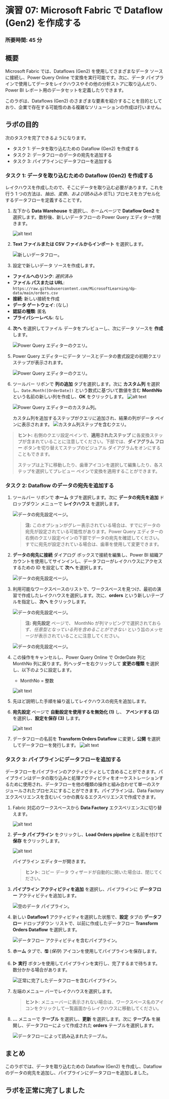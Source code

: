 # 演習 07: Microsoft Fabric で Dataflow (Gen2) を作成する

### 所要時間: 45 分

## 概要

Microsoft Fabric では、Dataflows (Gen2) を使用してさまざまなデータ ソースに接続し、Power Query Online で変換を実行可能です。次に、データ パイプラインで使用してデータをレイクハウスやその他の分析ストアに取り込んだり、Power BI レポート用のデータセットを定義したりできます。

このラボは、Dataflows (Gen2) のさまざまな要素を紹介することを目的としており、企業で存在する可能性のある複雑なソリューションの作成は行いません。

## ラボの目的

次のタスクを完了できるようになります。

- タスク 1: データを取り込むための Dataflow (Gen2) を作成する
- タスク 2: データフローのデータの宛先を追加する
- タスク 3: パイプラインにデータフローを追加する

### タスク 1: データを取り込むための Dataflow (Gen2) を作成する

レイクハウスを作成したので、そこにデータを取り込む必要があります。これを行う 1 つの方法は、*抽出、変換、および読み込み* (ETL) プロセスをカプセル化するデータフローを定義することです。

1. 左下から **Data Warehouse** を選択し、ホームページで **Dataflow Gen2** を選択します。数秒後、新しいデータフローの Power Query エディターが開きます。

    ![alt text](./Images/06/newdf.png)

2. **Text ファイルまたは CSV ファイルからインポート** を選択します。

    ![新しいデータフロー。](./Images/06/new-dataflow1.png)

3. 設定で新しいデータ ソースを作成します。
 - **ファイルへのリンク**: *選択済み*
 - **ファイル パスまたは URL**: `https://raw.githubusercontent.com/MicrosoftLearning/dp-data/main/orders.csv`
 - **接続**: 新しい接続を作成
 - **データ ゲートウェイ**: (なし)
 - **認証の種類**: 匿名
 - **プライバシーレベル**: なし

4. **次へ** を選択してファイル データをプレビューし、次にデータ ソースを **作成** します。
   
    ![Power Query エディターのクエリ。](./Images/06/power-query1.png)

5. Power Query エディターにデータ ソースとデータの書式設定の初期クエリ ステップが表示されます。

    ![Power Query エディターのクエリ。](./Images/06/power-query2.png)


1. ツールバー リボンで **列の追加** タブを選択します。次に **カスタム列** を選択し、`Date.Month([OrderDate])` という数式に基づいて数値を含む **MonthNo** という名前の新しい列を作成し、**OK** をクリックします。
     ![alt text](./Images/06/tab.png)

     ![Power Query エディターのカスタム列。](./Images/06/custom-column1.png)

      カスタム列を追加するステップがクエリに追加され、結果の列がデータ ペインに表示されます。
      ![カスタム列ステップを含むクエリ。](./Images/06/custom-column-added1.png)

> **ヒント:** 右側のクエリ設定ペインで、**適用されたステップ** に各変換ステップが含まれていることに注意してください。下部では、**ダイアグラム フロー** ボタンを切り替えてステップのビジュアル ダイアグラムをオンにすることもできます。
>
> ステップは上下に移動したり、歯車アイコンを選択して編集したり、各ステップを選択してプレビュー ペインで変換を適用することができます。

### タスク 2: Dataflow のデータの宛先を追加する

1. ツールバー リボンで **ホーム** タブを選択します。次に **データの宛先を追加** ドロップダウン メニューで **レイクハウス** を選択します。

    ![データの宛先設定ページ。](./Images/06/f-21-6.png)

    > **注:** このオプションがグレー表示されている場合は、すでにデータの宛先が設定されている可能性があります。Power Query エディターの右側のクエリ設定ペインの下部でデータの宛先を確認してください。すでに宛先が設定されている場合は、歯車を使用して変更できます。

2. **データの宛先に接続** ダイアログ ボックスで接続を編集し、Power BI 組織アカウントを使用してサインインし、データフローがレイクハウスにアクセスするための ID を設定して **次へ** を選択します。

     ![データの宛先設定ページ。](./Images/06/lakehuse_31-1.png)

3. 利用可能なワークスペースのリストで、ワークスペースを見つけ、最初の演習で作成したレイクハウスを選択します。次に、**orders** という新しいテーブルを指定し、**次へ** をクリックします。

     ![データの宛先設定ページ。](./Images/06/f-22-6.png)

    >**注:** **宛先設定** ページで、 MonthNo が列マッピングで選択されておらず、*任意型となっている列を含めることができない* という旨のメッセージが表示されていることに注意してください。

    ![データの宛先設定ページ。](./Images/06/f-27.png)

4. この操作をキャンセルし、Power Query Online で OrderDate 列と MonthNo 列に戻ります。列ヘッダーを右クリックして **変更の種類** を選択し、以下のように設定します。

    - MonthNo = 整数

    ![alt text](./Images/06/changetype.png)

5. 先ほど説明した手順を繰り返してレイクハウスの宛先を追加します。

6. **宛先設定** ページで **自動設定を使用するを無効化 (1)** し、 **アペンドする (2)** を選択し、**設定を保存 (3)** します。
   
   ![alt text](./Images/06/append.png)

7. データフローの名前を **Transform Orders Dataflow** に変更し **公開** を選択してデータフローを発行します。
    ![alt text](./Images/06/dfpublish.png)

### タスク 3: パイプラインにデータフローを追加する

データフローをパイプラインのアクティビティとして含めることができます。パイプラインはデータの取り込みと処理アクティビティをオーケストレーションするために使用され、データフローを他の種類の操作と組み合わせて単一のスケジュールされたプロセスにすることができます。パイプラインは、Data Factory エクスペリエンスを含むいくつかの異なるエクスペリエンスで作成できます。

1. Fabric 対応のワークスペースから **Data Factory** エクスペリエンスに切り替えます。
   
   ![alt text](./Images/06/datafactory.png)

2. **データ パイプライン** をクリックし、**Load Orders pipeline** と名前を付けて **保存** をクリックします。

    ![alt text](./Images/06/createpipeline.png)
    
    パイプライン エディターが開きます。

    > **ヒント**: コピー データ ウィザードが自動的に開いた場合は、閉じてください。

3. **パイプライン アクティビティを追加** を選択し、パイプラインに **データフロー** アクティビティを追加します。

    ![空のデータ パイプライン。](./Images/06/f-35.png)

4. 新しい **Dataflow1** アクティビティを選択した状態で、**設定** タブの **データフロー** ドロップダウン リストで、以前に作成したデータフロー **Transform Orders Dataflow** を選択します。

     ![データフロー アクティビティを含むパイプライン。](./Images/06/transformoder_31-1.png)

5. **ホーム** タブで、**&#128427;** (*保存*) アイコンを使用してパイプラインを保存します。
6. **&#9655; 実行** ボタンを使用してパイプラインを実行し、完了するまで待ちます。数分かかる場合があります。

     ![正常に完了したデータフローを含むパイプライン。](./Images/06/dataflow-pipeline-succeeded1.png)

7. 左端のメニュー バーでレイクハウスを選択します。
    > **ヒント**: メニューバーに表示されない場合は、ワークスペース名のアイコンをクリックして一覧画面からレイクハウスに移動してください。

8. **...** メニューで **テーブル** を選択し、**更新** を選択します。次に **テーブル** を展開し、データフローによって作成された **orders** テーブルを選択します。

    ![データフローによって読み込まれたテーブル。](./Images/06/loaded-table1.png)

## まとめ

このラボでは、データを取り込むための Dataflow (Gen2) を作成し、Dataflow のデータの宛先を追加し、パイプラインにデータフローを追加しました。

## ラボを正常に完了しました

